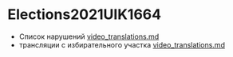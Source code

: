 # Elections2021UIK1664
* Список нарушений [video_translations.md](video_translations.md)
* трансляции с избирательного участка [video_translations.md](video_translations.md)
